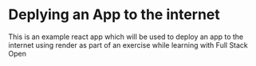 # Deplying an App to the internet 

This is an example react app which will be used to deploy an app to the internet using render as part of an exercise while learning with Full Stack Open 
